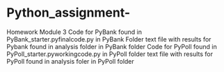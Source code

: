 # Python_assignment-
Homework Module 3
Code for PyBank found in PyBank_starter.pyfinalcode.py in PyBank Folder
text file with results for Pybank found in analysis folder in PyBank folder
Code for PyPoll found in PyPoll_starter.pyworkingcode.py in PyPoll folder
text file with results for PyPoll found in analysis foler in PyPoll folder
